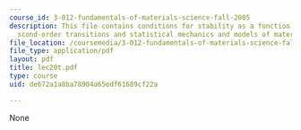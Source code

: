 ```yaml
---
course_id: 3-012-fundamentals-of-materials-science-fall-2005
description: This file contains conditions for stability as a function of composition,
  scond-order transitions and statistical mechanics and models of materials.
file_location: /coursemedia/3-012-fundamentals-of-materials-science-fall-2005/de672a1a8ba78904a65edf61689cf22a_lec20t.pdf
file_type: application/pdf
layout: pdf
title: lec20t.pdf
type: course
uid: de672a1a8ba78904a65edf61689cf22a

---
```

None